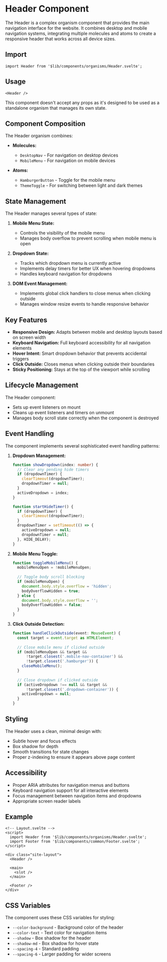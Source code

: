# Header Component

The Header is a complex organism component that provides the main navigation interface for the website. It combines desktop and mobile navigation systems, integrating multiple molecules and atoms to create a responsive header that works across all device sizes.

## Import

```svelte
import Header from '$lib/components/organisms/Header.svelte';
```

## Usage

```svelte
<Header />
```

This component doesn't accept any props as it's designed to be used as a standalone organism that manages its own state.

## Component Composition

The Header organism combines:

- **Molecules:**
  - `DesktopNav` - For navigation on desktop devices
  - `MobileMenu` - For navigation on mobile devices

- **Atoms:**
  - `HamburgerButton` - Toggle for the mobile menu
  - `ThemeToggle` - For switching between light and dark themes

## State Management

The Header manages several types of state:

1. **Mobile Menu State:**
   - Controls the visibility of the mobile menu
   - Manages body overflow to prevent scrolling when mobile menu is open

2. **Dropdown State:**
   - Tracks which dropdown menu is currently active
   - Implements delay timers for better UX when hovering dropdowns
   - Handles keyboard navigation for dropdowns

3. **DOM Event Management:**
   - Implements global click handlers to close menus when clicking outside
   - Manages window resize events to handle responsive behavior

## Key Features

- **Responsive Design:** Adapts between mobile and desktop layouts based on screen width
- **Keyboard Navigation:** Full keyboard accessibility for all navigation elements
- **Hover Intent:** Smart dropdown behavior that prevents accidental triggers
- **Click Outside:** Closes menus when clicking outside their boundaries
- **Sticky Positioning:** Stays at the top of the viewport while scrolling

## Lifecycle Management

The Header component:
- Sets up event listeners on mount
- Cleans up event listeners and timers on unmount
- Manages body scroll state correctly when the component is destroyed

## Event Handling

The component implements several sophisticated event handling patterns:

1. **Dropdown Management:**
   ```typescript
   function showDropdown(index: number) {
     // Clear any pending hide timers
     if (dropdownTimer) {
       clearTimeout(dropdownTimer);
       dropdownTimer = null;
     }
     activeDropdown = index;
   }
   
   function startHideTimer() {
     if (dropdownTimer) {
       clearTimeout(dropdownTimer);
     }
     dropdownTimer = setTimeout(() => {
       activeDropdown = null;
       dropdownTimer = null;
     }, HIDE_DELAY);
   }
   ```

2. **Mobile Menu Toggle:**
   ```typescript
   function toggleMobileMenu() {
     mobileMenuOpen = !mobileMenuOpen;
     
     // Toggle body scroll blocking
     if (mobileMenuOpen) {
       document.body.style.overflow = 'hidden';
       bodyOverflowHidden = true;
     } else {
       document.body.style.overflow = '';
       bodyOverflowHidden = false;
     }
   }
   ```

3. **Click Outside Detection:**
   ```typescript
   function handleClickOutside(event: MouseEvent) {
     const target = event.target as HTMLElement;
     
     // Close mobile menu if clicked outside
     if (mobileMenuOpen && target && 
         !target.closest('.mobile-nav-container') && 
         !target.closest('.hamburger')) {
       closeMobileMenu();
     }
     
     // Close dropdown if clicked outside
     if (activeDropdown !== null && target &&
         !target.closest('.dropdown-container')) {
       activeDropdown = null;
     }
   }
   ```

## Styling

The Header uses a clean, minimal design with:
- Subtle hover and focus effects
- Box shadow for depth
- Smooth transitions for state changes
- Proper z-indexing to ensure it appears above page content

## Accessibility

- Proper ARIA attributes for navigation menus and buttons
- Keyboard navigation support for all interactive elements
- Focus management between navigation items and dropdowns
- Appropriate screen reader labels

## Example

```svelte
<!-- Layout.svelte -->
<script>
  import Header from '$lib/components/organisms/Header.svelte';
  import Footer from '$lib/components/common/Footer.svelte';
</script>

<div class="site-layout">
  <Header />
  
  <main>
    <slot />
  </main>
  
  <Footer />
</div>
```

## CSS Variables

The component uses these CSS variables for styling:
- `--color-background` - Background color of the header
- `--color-text` - Text color for navigation items
- `--shadow` - Box shadow for the header
- `--shadow-md` - Box shadow for hover state
- `--spacing-4` - Standard padding
- `--spacing-6` - Larger padding for wider screens